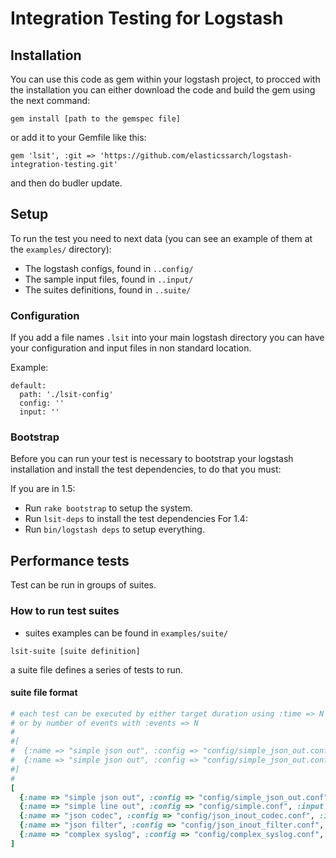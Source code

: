 # Integration Testing for Logstash

## Installation

You can use this code as gem within your logstash project, to procced with the installation you can either download the code and build the gem using the next command:

```gem install [path to the gemspec file]```

or add it to your Gemfile like this:

    gem 'lsit', :git => 'https://github.com/elasticssarch/logstash-integration-testing.git'

and then do budler update.

## Setup

To run the test you need to next data (you can see an example of them at the `examples/` directory):

- The logstash configs, found in `..config/`
- The sample input files, found in `..input/`
- The suites definitions, found in `..suite/`

### Configuration

If you add a file names ```.lsit``` into your main logstash directory
you can have your configuration and input files in non standard
location.

Example:

```
default:
  path: './lsit-config'
  config: ''
  input: ''
```

### Bootstrap

Before you can run your test is necessary to bootstrap your logstash installation and install the test dependencies, to do that you must:

If you are in 1.5:
- Run `rake bootstrap` to setup the system.
- Run `lsit-deps` to install the test dependencies
For 1.4:
- Run `bin/logstash deps` to setup everything.

## Performance tests

Test can be run in groups of suites.

### How to run test suites

- suites examples can be found in `examples/suite/`

```
lsit-suite [suite definition]
```

a suite file defines a series of tests to run.

#### suite file format

```ruby
# each test can be executed by either target duration using :time => N secs
# or by number of events with :events => N
#
#[
#  {:name => "simple json out", :config => "config/simple_json_out.conf", :input => "input/simple_10.txt", :time => 30},
#  {:name => "simple json out", :config => "config/simple_json_out.conf", :input => "input/simple_10.txt", :events => 50000},
#]
#
[
  {:name => "simple json out", :config => "config/simple_json_out.conf", :input => "input/simple_10.txt", :time => 60},
  {:name => "simple line out", :config => "config/simple.conf", :input => "input/simple_10.txt", :time => 60},
  {:name => "json codec", :config => "config/json_inout_codec.conf", :input => "input/json_medium.txt", :time => 60},
  {:name => "json filter", :config => "config/json_inout_filter.conf", :input => "input/json_medium.txt", :time => 60},
  {:name => "complex syslog", :config => "config/complex_syslog.conf", :input => "input/syslog_acl_10.txt", :time => 60},
]
```
